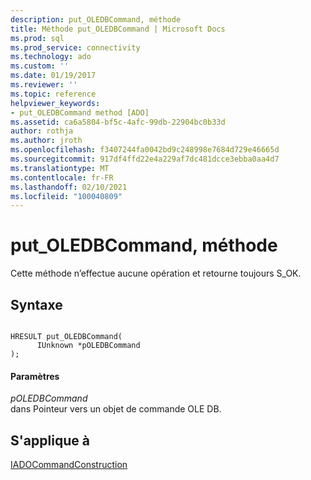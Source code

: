 ```yaml
---
description: put_OLEDBCommand, méthode
title: Méthode put_OLEDBCommand | Microsoft Docs
ms.prod: sql
ms.prod_service: connectivity
ms.technology: ado
ms.custom: ''
ms.date: 01/19/2017
ms.reviewer: ''
ms.topic: reference
helpviewer_keywords:
- put_OLEDBCommand method [ADO]
ms.assetid: ca6a5804-bf5c-4afc-99db-22904bc0b33d
author: rothja
ms.author: jroth
ms.openlocfilehash: f3407244fa0042bd9c248998e7684d729e46665d
ms.sourcegitcommit: 917df4ffd22e4a229af7dc481dcce3ebba0aa4d7
ms.translationtype: MT
ms.contentlocale: fr-FR
ms.lasthandoff: 02/10/2021
ms.locfileid: "100040809"
---
```

# <a name="put_oledbcommand-method"></a>put_OLEDBCommand, méthode
Cette méthode n’effectue aucune opération et retourne toujours S_OK.  
  
## <a name="syntax"></a>Syntaxe  
  
```  
  
HRESULT put_OLEDBCommand(  
      IUnknown *pOLEDBCommand  
);  
```  
  
#### <a name="parameters"></a>Paramètres  
 *pOLEDBCommand*  
 dans Pointeur vers un objet de commande OLE DB.  
  
## <a name="applies-to"></a>S'applique à  
 [IADOCommandConstruction](/previous-versions/windows/desktop/aa965677(v=vs.85))